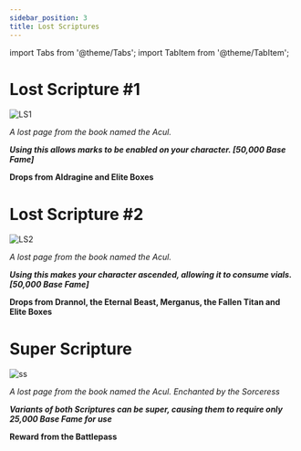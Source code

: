 ```yaml
---
sidebar_position: 3
title: Lost Scriptures
---
```


import Tabs from '@theme/Tabs';
import TabItem from '@theme/TabItem';

<Tabs>
  <TabItem value="Lost Scripture 1" label="Lost Scripture 1" default>

# Lost Scripture #1

![LS1](https://vwiki.valorserver.com/api/item/picture/lost%20scripture)

<i>A lost page from the book named the Acul.</i>

***Using this allows marks to be enabled on your character. [50,000 Base Fame]***

**Drops from Aldragine and Elite Boxes**

  </TabItem>
  <TabItem value="Lost Scripture 2" label="Lost Scripture 2">

# Lost Scripture #2

![LS2](https://i.imgur.com/53bWGQN.png)

<i>A lost page from the book named the Acul.</i>

***Using this makes your character ascended, allowing it to consume vials. [50,000 Base Fame]***

**Drops from Drannol, the Eternal Beast, Merganus, the Fallen Titan and Elite Boxes**

  </TabItem>
  <TabItem value="Super Scripture" label="Super Scripture">

# Super Scripture 

![ss](https://vwiki.valorserver.com/api/item/picture/super%20scripture)

<i>A lost page from the book named the Acul. Enchanted by the Sorceress</i>

***Variants of both Scriptures can be super, causing them to require only 25,000 Base Fame for use***

**Reward from the Battlepass**

  </TabItem>
</Tabs>
